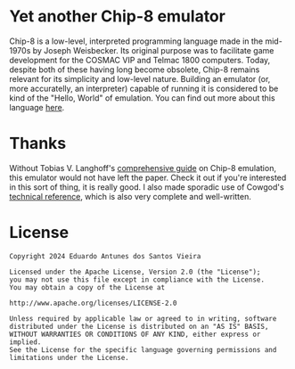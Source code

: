 # Yet another Chip-8 emulator

Chip-8 is a low-level, interpreted programming language made in the mid-1970s by Joseph Weisbecker. Its original purpose was to facilitate game development for the COSMAC VIP and Telmac 1800 computers. Today, despite both of these having long become obsolete, Chip-8 remains relevant for its simplicity and low-level nature. Building an emulator (or, more accuratelly, an interpreter) capable of running it is considered to be kind of the "Hello, World" of emulation. You can find out more about this language [here](https://en.wikipedia.org/wiki/CHIP-8).

# Thanks

Without Tobias V. Langhoff's [comprehensive guide](https://tobiasvl.github.io/blog/write-a-chip-8-emulator/) on Chip-8 emulation, this emulator would not have left the paper. Check it out if you're interested in this sort of thing, it is really good. I also made sporadic use of Cowgod's [technical reference](http://devernay.free.fr/hacks/chip8/C8TECH10.HTM), which is also very complete and well-written.

# License

```
Copyright 2024 Eduardo Antunes dos Santos Vieira

Licensed under the Apache License, Version 2.0 (the "License");
you may not use this file except in compliance with the License.
You may obtain a copy of the License at

http://www.apache.org/licenses/LICENSE-2.0

Unless required by applicable law or agreed to in writing, software
distributed under the License is distributed on an "AS IS" BASIS,
WITHOUT WARRANTIES OR CONDITIONS OF ANY KIND, either express or implied.
See the License for the specific language governing permissions and
limitations under the License.
```
